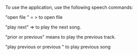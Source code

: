 
To use the application, use the following speech commands:

"open file " = > to open file

"play next" => to play the next song.

"prior or previous" means to play the previous track.
 
 "play previous or previous  " to play previous song

